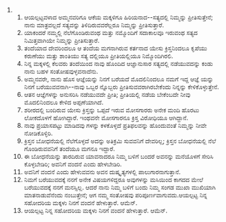 <ol>
  <li>
    <ol>
      <li>ಆಯಲ್ಪಟ್ಟವಳಾದ ಅಮ್ಮನವರಿಗೂ ಆಕೆಯ ಮಕ್ಕಳಿಗೂ ಹಿರಿಯನಾದ--ಸತ್ಯದಲ್ಲಿ ನಿಮ್ಮನ್ನು ಪ್ರೀತಿಸುತ್ತೇನೆ; ನಾನು ಮಾತ್ರವಲ್ಲದೆ ಸತ್ಯವನ್ನು ತಿಳಿದಿರುವವರೆಲ್ಲರೂ ನಿಮ್ಮನ್ನು ಪ್ರೀತಿಸುತ್ತಾರೆ.</li>
      <li>ಯಾಕಂದರೆ ನಮ್ಮಲ್ಲಿ ನೆಲೆಗೊಂಡಿರುವಂಥ ಮತ್ತು ನಮ್ಮೊಂದಿಗೆ ಸದಾಕಾಲವೂ ಇರುವಂಥ ಸತ್ಯದ ನಿಮಿತ್ತವಾಗಿಯೇ ನಿಮ್ಮನ್ನು ಪ್ರೀತಿಸುತ್ತಾರೆ.</li>
      <li>ತಂದೆಯಾದ ದೇವರಿಂದಲೂ ಆ ತಂದೆಯ ಮಗನಾಗಿರುವ ಕರ್ತನಾದ ಯೇಸು ಕ್ರಿಸ್ತನಿಂದಲೂ ಕೃಪೆಯು ಕರುಣೆಯು ಮತ್ತು ಶಾಂತಿಯು ಸತ್ಯ ದಲ್ಲಿಯೂ ಪ್ರೀತಿಯಲ್ಲಿಯೂ ನಿಮ್ಮೊಂದಿಗಿರಲಿ.</li>
      <li>ನಿನ್ನ ಮಕ್ಕಳಲ್ಲಿ ಕೆಲವರು ತಂದೆಯಿಂದ ನಾವು ಹೊಂದಿದ ಆಜ್ಞಾನುಸಾರ ಸತ್ಯದಲ್ಲಿ ನಡೆಯುವದನ್ನು ಕಂಡು ನಾನು ಬಹಳ ಸಂತೋಷವುಳ್ಳವನಾದೆನು.</li>
      <li>ಅಮ್ಮನವರೇ, ನಾನು ಹೊಸ ಆಜ್ಞೆಯನ್ನು ನಿನಗೆ ಬರೆಯದೆ ಮೊದಲಿನಿಂದಲೂ ನಮಗೆ ಇದ್ದ ಆಜ್ಞೆ ಯನ್ನು ನಿನಗೆ ಬರೆಯುವವನಾಗಿ--ನಾವು ಒಬ್ಬರ ನ್ನೊಬ್ಬರು ಪ್ರೀತಿಸುವವರಾಗಿರಬೇಕೆಂದು ನಿನ್ನನ್ನು ಕೇಳಿಕೊಳ್ಳುತ್ತೇನೆ.</li>
      <li>ಆತನ ಆಜ್ಞೆಗಳನ್ನು ಅನುಸರಿಸಿ ನಡೆಯುವದೇ ಪ್ರೀತಿ; ಪ್ರೀತಿಯಲ್ಲಿ ನಡೆಯ ಬೇಕೆಂಬದೇ ನೀವು ಮೊದಲಿನಿಂದಲೂ ಕೇಳಿದ ಅಪ್ಪಣೆಯಾಗಿದೆ.</li>
      <li>ಶರೀರದಲ್ಲಿ ಬಂದಿರುವ ಯೇಸು ಕ್ರಿಸ್ತನ್ನು ಒಪ್ಪದೆ ಇರುವ ಮೋಸಗಾರರು ಅನೇಕ ಮಂದಿ ಹೊರಟು ಲೋಕದೊಳಗೆ ಹೋಗಿದ್ದಾರೆ. ಇಂಥವನೇ ಮೋಸಗಾರನೂ ಕ್ರಿಸ್ತ ವಿರೋಧಿಯೂ ಆಗಿದ್ದಾನೆ.</li>
      <li>ನಾವು ಪ್ರಯಾಸಪಟ್ಟು ಮಾಡಿದವು ಗಳನ್ನು ಕಳಕೊಳ್ಳದೆ ಪ್ರತಿಫಲವನ್ನು ಹೊಂದುವಂತೆ ನಿಮ್ಮನ್ನು ನೀವೇ ನೋಡಿಕೊಳ್ಳಿರಿ.</li>
      <li>ಕ್ರಿಸ್ತನ ಬೋಧನೆಯಲ್ಲಿ ನೆಲೆಗೊಳ್ಳದೆ ಅದನ್ನು ಅತಿಕ್ರಮಿ ಸುವವನಿಗೆ ದೇವರಿಲ್ಲ; ಕ್ರಿಸ್ತನ ಬೋಧನೆಯಲ್ಲಿ ನೆಲೆ ಗೊಂಡಿರುವವನಿಗೆ ತಂದೆಯೂ ಮಗನೂ ಇದ್ದಾರೆ.</li>
      <li>ಈ ಬೋಧನೆಯನ್ನು ತಾರದಿರುವ ಯಾವನಾದರೂ ನಿಮ್ಮ ಬಳಿಗೆ ಬಂದರೆ ಅವನನ್ನು ಮನೆಯೊಳಗೆ ಸೇರಿಸಿ ಕೊಳ್ಳಬೇಡಿರಿ; ಅವನಿಗೆ ವಂದನೆ ಎಂದು ಹೇಳಬೇಡಿರಿ.</li>
      <li>ಅವನಿಗೆ ವಂದನೆ ಎಂದು ಹೇಳುವವನು ಅವನ ದುಷ್ಕೃತ್ಯಗಳಲ್ಲಿ ಪಾಲುಗಾರನಾಗುತ್ತಾನೆ.</li>
      <li>ನಿಮಗೆ ಬರೆಯುವದಕ್ಕೆ ನನಗೆ ಅನೇಕ ವಿಷಯಗಳಿದ್ದರೂ ಅವುಗಳನ್ನು ಮಸಿಯಿಂದ ಕಾಗದದ ಮೇಲೆ ಬರೆಯುವದಕ್ಕೆ ನನಗೆ ಮನಸ್ಸಿಲ್ಲ. ಆದರೆ ನಾನು ನಿಮ್ಮ ಬಳಿಗೆ ಬಂದು ನಿಮ್ಮ ಸಂಗಡ ಮುಖಾ ಮುಖಿಯಾಗಿ ಮಾತನಾಡುವೆನೆಂದು ನಂಬುತ್ತೇನೆ; ಆಗ ನಮ್ಮ ಸಂತೋಷವು ಪರಿಪೂರ್ಣವಾಗುವದು.ಆಯಲ್ಪಟ್ಟ ನಿನ್ನ ಸಹೋದರಿಯ ಮಕ್ಕಳು ನಿನಗೆ ವಂದನೆ ಹೇಳುತ್ತಾರೆ. ಆಮೆನ್‌.</li>
      <li>ಆಯಲ್ಪಟ್ಟ ನಿನ್ನ ಸಹೋದರಿಯ ಮಕ್ಕಳು ನಿನಗೆ ವಂದನೆ ಹೇಳುತ್ತಾರೆ. ಆಮೆನ್‌.</li>
    </ol>
  </li>
</ol>